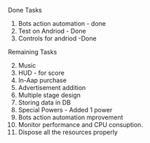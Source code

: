 Done Tasks

1. Bots action automation - done
4. Test on Andriod - Done
9. Controls for andriod -Done


Remaining Tasks

2. Music
3. HUD - for score
5. In-Aap purchase 
6. Advertisement addition
7. Multiple stage design
8. Storing data in DB
10. Special Powers - Added 1 power
11. Bots action automation mprovement
12. Monitor performance and CPU consuption.
13. Dispose all the resources properly